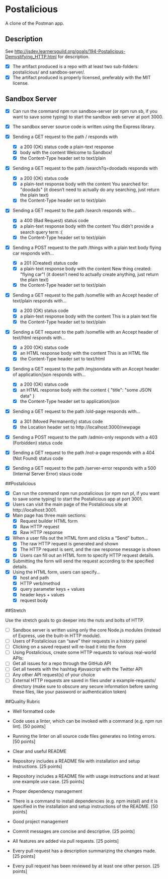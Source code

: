 # Postalicious
A clone of the Postman app.

## Description
See http://jsdev.learnersguild.org/goals/194-Postalicious-Demystifying_HTTP.html for description.


- [x] The artifact produced is a repo with at least two sub-folders: postalicious/ and sandbox-server/.
- [x] The artifact produced is properly licensed, preferably with the MIT license.

## Sandbox Server

- [x] Can run the command npm run sandbox-server (or npm run sb, if you want to save some typing) to start the sandbox web server at port 3000.
- [x] The sandbox server source code is written using the Express library.
- [x] Sending a GET request to the path / responds with
  - [x] a 200 (OK) status code a plain-text response
  - [x] body with the content Welcome to Sandbox!
  - [x] the Content-Type header set to text/plain
- [x] Sending a GET request to the path /search?q=doodads responds with
  - [x] a 200 (OK) status code
  - [x] a plain-text response body with the content You searched for: "doodads" (it doesn’t need to actually do any searching, just return the plain text)
  - [x] the Content-Type header set to text/plain
- [x] Sending a GET request to the path /search responds with…
  - [x] a 400 (Bad Request) status code
  - [x] a plain-text response body with the content You didn't provide a search query term :(
  - [x] the Content-Type header set to text/plain
- [x] Sending a POST request to the path /things with a plain text body flying car responds with…
  - [x] a 201 (Created) status code
  - [x] a plain-text response body with the content New thing created: "flying car"! (it doesn’t need to actually create anything, just return the plain text)
  - [x] the Content-Type header set to text/plain
- [x] Sending a GET request to the path /somefile with an Accept header of text/plain responds with…
  - [x] a 200 (OK) status code
  - [x] a plain-text response body with the content This is a plain text file
  - [x] the Content-Type header set to text/plain
- [x] Sending a GET request to the path /somefile with an Accept header of text/html responds with…
  - [x] a 200 (OK) status code
  - [x] an HTML response body with the content <!DOCTYPE html><html><body>This is an HTML file</body></html>
  - [x] the Content-Type header set to text/html
- [x] Sending a GET request to the path /myjsondata with an Accept header of application/json responds with…
  - [x] a 200 (OK) status code
  - [x] an HTML response body with the content { "title": "some JSON data" }
  - [x] the Content-Type header set to application/json
- [x] Sending a GET request to the path /old-page responds with…
    - [x] a 301 (Moved Permanently) status code
    - [x] the Location header set to http://localhost:3000/newpage
- [x] Sending a POST request to the path /admin-only responds with a 403 (Forbidden) status code
- [x] Sending a GET request to the path /not-a-page responds with a 404 (Not Found) status code
- [x] Sending a GET request to the path /server-error responds with a 500 (Internal Server Error) staus code


##Postalicious

- [x] Can run the command npm run postalicious (or npm run pl, if you want to save some typing) to start the Postalicious app at port 3001.
- [x] Users can visit the main page of the Postalicious site at http://localhost:3001.
- [x] Main page has three main sections:
  - [x] Request builder HTML form
  - [x] Raw HTTP request
  - [x] Raw HTTP response
- [x] When a user fills out the HTML form and clicks a “Send” button…
    - [x] The raw HTTP request is generated and shown
    - [x] The HTTP request is sent, and the raw response message is shown
    - [x] Users can fill out an HTML form to specify HTTP request details.
- [x] Submitting the form will send the request according to the specified details.
- [x] Using the HTML form, users can specify…
    - [x] host and path
    - [x] HTTP verb/method
    - [x] query parameter keys + values
    - [x] header keys + values
    - [x] request body

##Stretch

Use the stretch goals to go deeper into the nuts and bolts of HTTP.

- [ ] Sandbox server is written using only the core Node.js modules (instead of Express, use the built-in HTTP module).
- [ ] Users of Postalicious can “save” their requests in a history panel
- [ ] Clicking on a saved request will re-load it into the form
- [ ] Using Postalicious, create some HTTP requests to various real-world APIs:
- [ ] Get all issues for a repo through the GitHub API
- [ ] Get all tweets with the hashtag #javascript with the Twitter API
- [ ] Any other API request(s) of your choice
- [ ] External HTTP requests are saved in files under a example-requests/ directory (make sure to obscure any secure information before saving these files, like your password or authentication token)

##Quality Rubric

* Well formatted code

* Code uses a linter, which can be invoked with a command (e.g. npm run lint). [50 points]
* Running the linter on all source code files generates no linting errors. [50 points]
* Clear and useful README

* Repository includes a README file with installation and setup instructions. [25 points]
* Repository includes a README file with usage instructions and at least one example use case. [25 points]
* Proper dependency management

* There is a command to install dependencies (e.g. npm install) and it is specified in the installation and setup instructions of the README. [50 points]
* Good project management

* Commit messages are concise and descriptive. [25 points]
* All features are added via pull requests. [25 points]
* Every pull request has a description summarizing the changes made. [25 points]
* Every pull request has been reviewed by at least one other person. [25 points]
